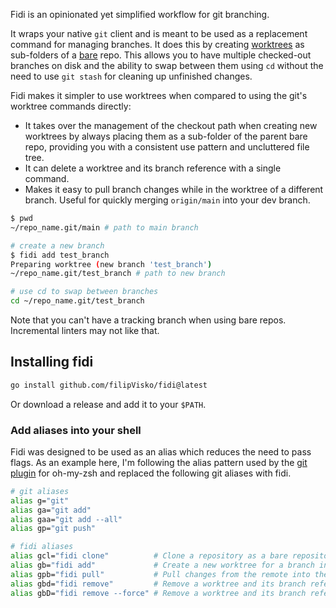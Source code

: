 Fidi is an opinionated yet simplified workflow for git branching.

It wraps your native `git` client and is meant to be used as a replacement command for managing branches.
It does this by creating [worktrees](https://git-scm.com/docs/git-worktree) as sub-folders of a [bare](https://git-scm.com/docs/git-clone#Documentation/git-clone.txt---bare) repo.
This allows you to have multiple checked-out branches on disk and the ability to swap between them using `cd` without the need to use `git stash` for cleaning up unfinished changes.

Fidi makes it simpler to use worktrees when compared to using the git's worktree commands directly:
- It takes over the management of the checkout path when creating new worktrees by always placing them as a sub-folder of the parent bare repo, providing you with a consistent use pattern and uncluttered file tree.
- It can delete a worktree and its branch reference with a single command.
- Makes it easy to pull branch changes while in the worktree of a different branch. Useful for quickly merging `origin/main` into your dev branch.

```bash
$ pwd
~/repo_name.git/main # path to main branch

# create a new branch
$ fidi add test_branch
Preparing worktree (new branch 'test_branch')
~/repo_name.git/test_branch # path to new branch

# use cd to swap between branches
cd ~/repo_name.git/test_branch
```

Note that you can't have a tracking branch when using bare repos. Incremental linters may not like that.

## Installing fidi

```bash
go install github.com/filipVisko/fidi@latest
```

Or download a release and add it to your `$PATH`.

### Add aliases into your shell

Fidi was designed to be used as an alias which reduces the need to pass flags.
As an example here, I'm following the alias pattern used by the [git plugin](https://github.com/ohmyzsh/ohmyzsh/tree/master/plugins/git) for oh-my-zsh and replaced the following git aliases with fidi.

```bash
# git aliases
alias g="git"
alias ga="git add"
alias gaa="git add --all"
alias gp="git push"

# fidi aliases
alias gcl="fidi clone"          # Clone a repository as a bare repository
alias gb="fidi add"             # Create a new worktree for a branch in the bare repository
alias gpb="fidi pull"           # Pull changes from the remote into the desired branch without changing directory
alias gbd="fidi remove"         # Remove a worktree and its branch reference
alias gbD="fidi remove --force" # Remove a worktree and its branch reference forcefully
```
